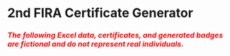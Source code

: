 # 2nd FIRA Certificate Generator

<h3 style="color: red;font-style: italic;">The following Excel data, certificates, and generated badges  are fictional and do not represent real individuals.</h3>
